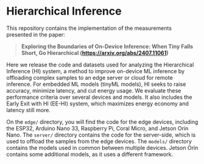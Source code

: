 # Hierarchical Inference

This repository contains the implementation of the measurements presented in the paper:

> **Exploring the Boundaries of On-Device Inference: When Tiny Falls Short, Go Hierarchical (https://arxiv.org/abs/2407.11061)**<br>

Here we release the code and datasets used for analyzing the Hierarchical Inference (HI) system, a method to improve on-device ML inference by offloading complex samples to an edge server or cloud for remote inference. For embedded ML models (tinyML models), HI seeks to raise accuracy, minimize latency, and cut energy usage. We evaluate these performance criteria over several devices and models. It also includes the Early Exit with HI (EE-HI) system, which maximizes energy economy and latency still more.

On the `edge/` directory, you will find the code for the edge devices, including the ESP32, Arduino Nano 33, Raspberry Pi, Coral Micro, and Jetson Orin Nano. The `server/` directory contains the code for the server-side, which is used to offload the samples from the edge devices. The `models/` directory contains the models used in common between multiple devices. Jetson Orin contains some additional models, as it uses a different framework.
